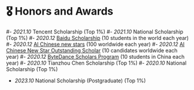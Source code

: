 # 🎖 Honors and Awards
#- *2021.10* Tencent Scholarship (Top 1%)
#- *2021.10* National Scholarship (Top 1%)
#- *2020.12* [Baidu Scholarship](https://baike.baidu.com/item/%E7%99%BE%E5%BA%A6%E5%A5%96%E5%AD%A6%E9%87%91/9929412) (10 students in the world each year)
#- *2020.12* [AI Chinese new stars](https://mp.weixin.qq.com/s?#__biz=MzA4NzQ5MTA2NA==&mid=2653639431&idx=1&sn=25b6368c1954419b9090840347d9a27d&chksm=8be75b90bc90d286a5af3ef8e610e822d705dc3cf4382b45e3f14489f3e7ec4fd8c95ed0eceb&mpshare=1&scene=2&srcid=0511LMlj9Qv9DeIZAjMjYAU9&sharer_sharetime=1620731348139&sharer_shareid=631c113940cb81f34895aa25ab14#422a#rd) (100 worldwide each year)
#- *2020.12* [AI Chinese New Star Outstanding Scholar](https://mp.weixin.qq.com/s?#__biz=MzA4NzQ5MTA2NA==&mid=2653639431&idx=1&sn=25b6368c1954419b9090840347d9a27d&chksm=8be75b90bc90d286a5af3ef8e610e822d705dc3cf4382b45e3f14489f3e7ec4fd8c95ed0eceb&mpshare=1&scene=2&srcid=0511LMlj9Qv9DeIZAjMjYAU9&sharer_sharetime=1620731348139&sharer_shareid=631c113940cb81f34895aa25ab14#422a#rd) (10 candidates worldwide each year)
#- *2020.12* [ByteDance Scholars Program](https://ur.bytedance.com/scholarship) (10 students in China each year)
#- *2020.10* Tianzhou Chen Scholarship (Top 1%)
#- *2020.10* National Scholarship (Top 1%)
- *2023.10* National Scholarship (Postgraduate) (Top 1%)
